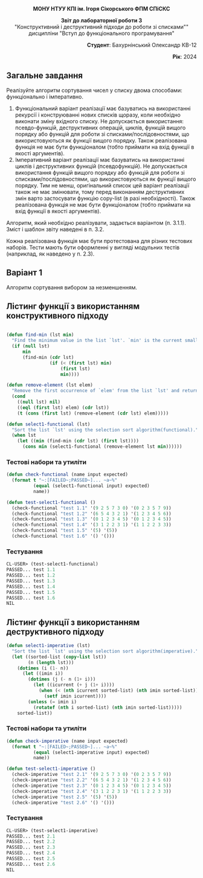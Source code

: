 <p align="center"><b>МОНУ НТУУ КПІ ім. Ігоря Сікорського ФПМ СПіСКС</b></p>
<p align="center">
<b>Звіт до лабораторної роботи 3</b><br/>
"Конструктивний і деструктивний підходи до роботи зі списками""<br/>
дисципліни "Вступ до функціонального програмування"
</p>

<p align="right"> 
<b>Студент</b>: 
 Бахурнінський Олександр КВ-12</p>

<p align="right"><b>Рік</b>: 2024</p>

## Загальне завдання
Реалізуйте алгоритм сортування чисел у списку двома способами: функціонально і
імперативно.
1. Функціональний варіант реалізації має базуватись на використанні рекурсії і
конструюванні нових списків щоразу, коли необхідно виконати зміну вхідного списку.
Не допускається використання: псевдо-функцій, деструктивних операцій, циклів,
функцій вищого порядку або функцій для роботи зі списками/послідовностями, що
використовуються як функції вищого порядку. Також реалізована функція не має
бути функціоналом (тобто приймати на вхід функції в якості аргументів).
2. Імперативний варіант реалізації має базуватись на використанні циклів і
деструктивних функцій (псевдофункцій). Не допускається використання функцій
вищого порядку або функцій для роботи зі списками/послідовностями, що
використовуються як функції вищого порядку. Тим не менш, оригінальний список
цей варіант реалізації також не має змінювати, тому перед виконанням
деструктивних змін варто застосувати функцію copy-list (в разі необхідності).
Також реалізована функція не має бути функціоналом (тобто приймати на вхід
функції в якості аргументів).

Алгоритм, який необхідно реалізувати, задається варіантом (п. 3.1.1). Зміст і шаблон звіту
наведені в п. 3.2.

Кожна реалізована функція має бути протестована для різних тестових наборів. Тести
мають бути оформленні у вигляді модульних тестів (наприклад, як наведено у п. 2.3).

## Варіант 1
   Алгоритм сортування вибором за незменшенням.

## Лістинг функції з використанням конструктивного підходу
```lisp

(defun find-min (lst min)
  "Find the minimum value in the list `lst'. `min' is the current smallest value."
  (if (null lst)
      min
      (find-min (cdr lst)
                (if (< (first lst) min)
                    (first lst)
                    min))))

(defun remove-element (lst elem)
  "Remove the first occurrence of `elem' from the list `lst' and return the resulting list."
  (cond
    ((null lst) nil)
    ((eql (first lst) elem) (cdr lst))
    (t (cons (first lst) (remove-element (cdr lst) elem)))))

(defun select1-functional (lst)
  "Sort the list `lst' using the selection sort algorithm(functional)."
  (when lst
    (let ((min (find-min (cdr lst) (first lst))))
      (cons min (select1-functional (remove-element lst min))))))
```
### Тестові набори та утиліти
```lisp
(defun check-functional (name input expected)
  (format t "~:[FAILED~;PASSED~]... ~a~%"
          (equal (select1-functional input) expected)
          name))

(defun test-select1-functional ()
  (check-functional "test 1.1" '(9 2 5 7 3 0) '(0 2 3 5 7 9))
  (check-functional "test 1.2" '(6 5 4 3 2 1) '(1 2 3 4 5 6))
  (check-functional "test 1.3" '(0 1 2 3 4 5) '(0 1 2 3 4 5))
  (check-functional "test 1.4" '(3 1 2 2 3 1) '(1 1 2 2 3 3))
  (check-functional "test 1.5" '(5) '(5))
  (check-functional "test 1.6" '() '()))
```
### Тестування
```lisp
CL-USER> (test-select1-functional)
PASSED... test 1.1
PASSED... test 1.2
PASSED... test 1.3
PASSED... test 1.4
PASSED... test 1.5
PASSED... test 1.6
NIL
```
## Лістинг функції з використанням деструктивного підходу
```lisp
(defun select1-imperative (lst)
  "Sort the list `lst' using the selection sort algorithm(imperative)."
  (let ((sorted-list (copy-list lst))
        (n (length lst)))
    (dotimes (i (1- n))
      (let ((imin i))
        (dotimes (j (- n (1+ i)))
          (let ((icurrent (+ j (1+ i))))
            (when (< (nth icurrent sorted-list) (nth imin sorted-list))
              (setf imin icurrent))))
        (unless (= imin i)
          (rotatef (nth i sorted-list) (nth imin sorted-list)))))
    sorted-list))
```
### Тестові набори та утиліти
```lisp
(defun check-imperative (name input expected)
  (format t "~:[FAILED~;PASSED~]... ~a~%"
          (equal (select1-imperative input) expected)
          name))

(defun test-select1-imperative ()
  (check-imperative "test 2.1" '(9 2 5 7 3 0) '(0 2 3 5 7 9))
  (check-imperative "test 2.2" '(6 5 4 3 2 1) '(1 2 3 4 5 6))
  (check-imperative "test 2.3" '(0 1 2 3 4 5) '(0 1 2 3 4 5))
  (check-imperative "test 2.4" '(3 1 2 2 3 1) '(1 1 2 2 3 3))
  (check-imperative "test 2.5" '(5) '(5))
  (check-imperative "test 2.6" '() '()))

```
### Тестування
```lisp
CL-USER> (test-select1-imperative)
PASSED... test 2.1
PASSED... test 2.2
PASSED... test 2.3
PASSED... test 2.4
PASSED... test 2.5
PASSED... test 2.6
NIL
```


